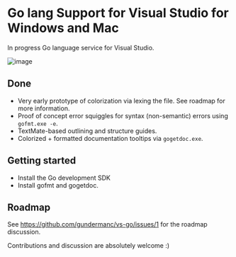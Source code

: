 # Go lang Support for Visual Studio for Windows and Mac
In progress Go language service for Visual Studio.

![image](https://user-images.githubusercontent.com/5387680/60389194-5e446280-9a72-11e9-9269-dfcaaf349514.png)

## Done

- Very early prototype of colorization via lexing the file. See roadmap for more information.
- Proof of concept error squiggles for syntax (non-semantic) errors using `gofmt.exe -e`.
- TextMate-based outlining and structure guides.
- Colorized + formatted documentation tooltips via `gogetdoc.exe`.

## Getting started
- Install the Go development SDK
- Install gofmt and gogetdoc.

## Roadmap

See https://github.com/gundermanc/vs-go/issues/1 for the roadmap discussion.

Contributions and discussion are absolutely welcome :)
